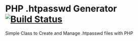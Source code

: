 PHP .htpasswd Generator [![Build Status](https://travis-ci.org/svenkuegler/php-htpasswd-generator.svg)](https://travis-ci.org/svenkuegler/php-htpasswd-generator)
==
Simple Class to Create and Manage .htpasswd files with PHP